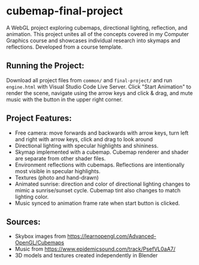 # cubemap-final-project
A WebGL project exploring cubemaps, directional lighting, reflection, and animation. This project unites all of the concepts covered in my Computer Graphics course and showcases individual research into skymaps and reflections. Developed from a course template.

## Running the Project:
Download all project files from `common/` and `final-project/` and run `engine.html` with Visual Studio Code Live Server. Click "Start Animation" to render the scene, navigate using the arrow keys and click & drag, and mute music with the button in the upper right corner.

## Project Features:
* Free camera: move forwards and backwards with arrow keys, turn left and right with arrow keys, click and drag to look around
* Directional lighting with specular highlights and shininess.
* Skymap implemented with a cubemap. Cubemap renderer and shader are separate from other shader files.
* Environment reflections with cubemaps. Reflections are intentionally most visible in specular highlights.
* Textures (photo and hand-drawn)
* Animated sunrise: direction and color of directional lighting changes to mimic a sunrise/sunset cycle. Cubemap tint also changes to match lighting color.
* Music synced to animation frame rate when start button is clicked.

## Sources:
* Skybox images from https://learnopengl.com/Advanced-OpenGL/Cubemaps
* Music from https://www.epidemicsound.com/track/PsefVL0aA7/
* 3D models and textures created independently in Blender
